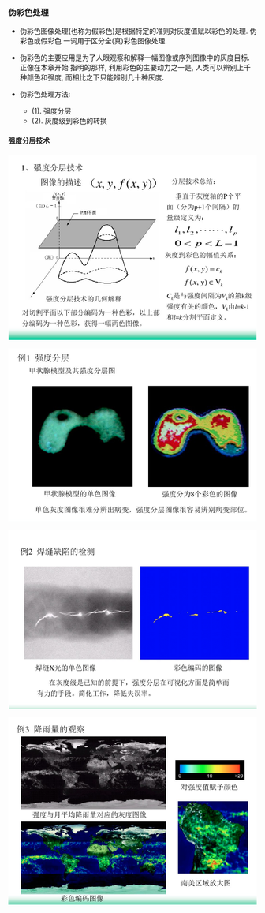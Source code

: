 ### 伪彩色处理

- 伪彩色图像处理(也称为假彩色)是根据特定的准则对灰度值赋以彩色的处理. 伪彩色或假彩色
一词用于区分全(真)彩色图像处理.

- 伪彩色的主要应用是为了人眼观察和解释一幅图像或序列图像中的灰度目标. 正像在本章开始
指明的那样, 利用彩色的主要动力之一是, 人类可以辨别上千种颜色和强度, 而相比之下只能辨别几十种灰度.

- 伪彩色处理方法:

    - (1). 强度分层
    - (2). 灰度级到彩色的转换
    
#### 强度分层技术

![](../pic/强度分层技术.png)

![](../pic/强度分层技术示例1.png)

![](../pic/强度分层技术示例2.png)

![](../pic/强度分层技术示例3.png)

